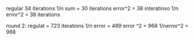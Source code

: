 regular 34 iterations
1/n sum = 30 iterations
error^2 = 38 interatinso
1/n error^2 = 38 iterations

round 2:
regulat = 723 iterations
1/n error = 489
error ^2 = 968
1/nerror^2 = 968
